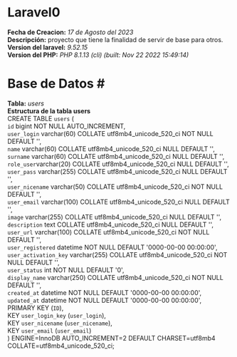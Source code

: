# Laravel0 <br />
**Fecha de Creacion:** _17 de Agosto del 2023_ <br />
**Descripción:** proyecto que tiene la finalidad de servir de base para otros.<br />
**Version del laravel:** _9.52.15_ <br />
**Version del PHP:** _PHP 8.1.13 (cli) (built: Nov 22 2022 15:49:14)_ <br />

# Base de Datos # <br />
**Tabla:** _users_ <br />
**Estructura de la tabla users** <br />
CREATE TABLE `users` ( <br />
  `id` bigint NOT NULL AUTO_INCREMENT, <br />
  `user_login` varchar(60) COLLATE utf8mb4_unicode_520_ci NOT NULL DEFAULT '', <br />
  `name` varchar(60) COLLATE utf8mb4_unicode_520_ci NULL DEFAULT '', <br />
  `surname` varchar(60) COLLATE utf8mb4_unicode_520_ci NULL DEFAULT '', <br />
  `role_user`varchar(20) COLLATE utf8mb4_unicode_520_ci NULL DEFAULT '', <br />
  `user_pass` varchar(255) COLLATE utf8mb4_unicode_520_ci NULL DEFAULT '', <br />
  `user_nicename` varchar(50) COLLATE utf8mb4_unicode_520_ci NOT NULL DEFAULT '', <br />
  `user_email` varchar(100) COLLATE utf8mb4_unicode_520_ci NULL DEFAULT '', <br />
  `image` varchar(255) COLLATE utf8mb4_unicode_520_ci NULL DEFAULT '', <br />
  `description` text COLLATE utf8mb4_unicode_520_ci NULL DEFAULT '', <br />
  `user_url` varchar(100) COLLATE utf8mb4_unicode_520_ci NOT NULL DEFAULT '', <br />
  `user_registered` datetime NOT NULL DEFAULT '0000-00-00 00:00:00', <br />
  `user_activation_key` varchar(255) COLLATE utf8mb4_unicode_520_ci NOT NULL DEFAULT '', <br />
  `user_status` int NOT NULL DEFAULT '0', <br />
  `display_name` varchar(250) COLLATE utf8mb4_unicode_520_ci NOT NULL DEFAULT '', <br />
  `created_at` datetime NOT NULL DEFAULT '0000-00-00 00:00:00', <br />
  `updated_at` datetime NOT NULL DEFAULT '0000-00-00 00:00:00', <br />
  PRIMARY KEY (`ID`), <br />
  KEY `user_login_key` (`user_login`), <br />
  KEY `user_nicename` (`user_nicename`), <br />
  KEY `user_email` (`user_email`) <br />
) ENGINE=InnoDB  AUTO_INCREMENT=2 DEFAULT CHARSET=utf8mb4 COLLATE=utf8mb4_unicode_520_ci; <br />

